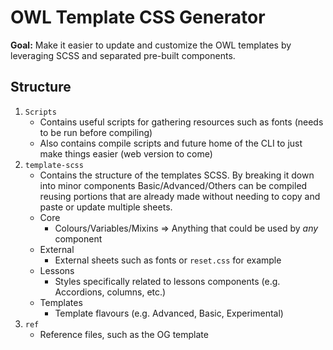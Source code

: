 # OWL Template CSS Generator
**Goal:** Make it easier to update and customize the OWL templates by leveraging SCSS and separated pre-built components.
  
  
## Structure
1. `Scripts`
   - Contains useful scripts for gathering resources such as fonts (needs to be run before compiling)
   - Also contains compile scripts and future home of the CLI to just make things easier (web version to come)
2. `template-scss`
   - Contains the structure of the templates SCSS. By breaking it down into minor components Basic/Advanced/Others can be compiled reusing portions that are already made without needing to copy and paste or update multiple sheets.
   - Core
     - Colours/Variables/Mixins => Anything that could be used by _any_ component
   - External
     - External sheets such as fonts or `reset.css` for example
   - Lessons
     - Styles specifically related to lessons components (e.g. Accordions, columns, etc.)
   - Templates
     - Template flavours (e.g. Advanced, Basic, Experimental)
3. `ref`
   - Reference files, such as the OG template
